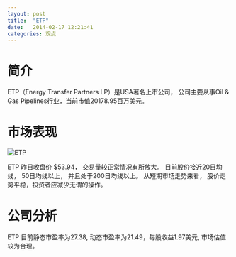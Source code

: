 ```yaml
---
layout: post
title:  "ETP"
date:   2014-02-17 12:21:41
categories: 观点
---
```


# 简介
ETP（Energy Transfer Partners LP）是USA著名上市公司，
公司主要从事Oil & Gas Pipelines行业，当前市值20178.95百万美元。

# 市场表现

![ETP](http://finviz.com/chart.ashx?t=ETP&ty=c&ta=1&p=d&s=l)

ETP 昨日收盘价 $53.94，
交易量较正常情况有所放大。
目前股价接近20日均线，
50日均线以上，
并且处于200日均线以上。
从短期市场走势来看，
股价走势平稳，投资者应减少无谓的操作。

# 公司分析
ETP 目前静态市盈率为27.38, 动态市盈率为21.49，每股收益1.97美元,
市场估值较为合理。
